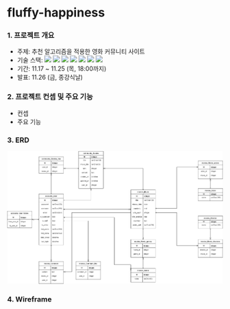 # fluffy-happiness

### 1. 프로젝트 개요

- 주제: 추천 알고리즘을 적용한 영화 커뮤니티 사이트
- 기술 스택: <img src="https://img.shields.io/badge/javascript-F7DF1E?style=for-the-badge&logo=javascript&logoColor=black" height="5%"> <img src="https://img.shields.io/badge/bootstrap-7952B3?style=for-the-badge&logo=bootstrap&logoColor=white" height="5%"> <img src="https://img.shields.io/badge/vue.js-4FC08D?style=for-the-badge&logo=vue.js&logoColor=white" height="5%"> <img src="https://img.shields.io/badge/node.js-4FC08D?style=for-the-badge&logo=node.js&logoColor=white" height="5%"> <img src="https://img.shields.io/badge/html-E34F26?style=for-the-badge&logo=html5&logoColor=white" height="5%"> <img src="https://img.shields.io/badge/css-1572B6?style=for-the-badge&logo=css3&logoColor=white" height="5%"> <img src="https://img.shields.io/badge/django-4FC08D?style=for-the-badge&logo=django&logoColor=white" height="5%">
- 기간: 11.17 ~ 11.25 (목, 18:00까지)
- 발표: 11.26 (금, 종강식날)

### 2. 프로젝트 컨셉 및 주요 기능

- 컨셉
- 주요 기능



### 3. ERD

![pjt10_ERD.drawio](README.assets/pjt10_ERD.drawio.png)

###  4. Wireframe

